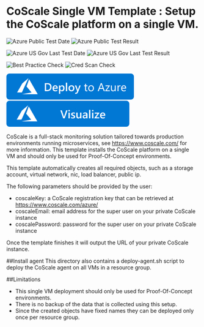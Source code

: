 # CoScale Single VM Template : Setup the CoScale platform on a single VM.

![Azure Public Test Date](https://azurequickstartsservice.blob.core.windows.net/badges/application-workloads/coscale/coscale-dev-env/PublicLastTestDate.svg)
![Azure Public Test Result](https://azurequickstartsservice.blob.core.windows.net/badges/application-workloads/coscale/coscale-dev-env/PublicDeployment.svg)

![Azure US Gov Last Test Date](https://azurequickstartsservice.blob.core.windows.net/badges/application-workloads/coscale/coscale-dev-env/FairfaxLastTestDate.svg)
![Azure US Gov Last Test Result](https://azurequickstartsservice.blob.core.windows.net/badges/application-workloads/coscale/coscale-dev-env/FairfaxDeployment.svg)

![Best Practice Check](https://azurequickstartsservice.blob.core.windows.net/badges/application-workloads/coscale/coscale-dev-env/BestPracticeResult.svg)
![Cred Scan Check](https://azurequickstartsservice.blob.core.windows.net/badges/application-workloads/coscale/coscale-dev-env/CredScanResult.svg)

[![Deploy To Azure](https://raw.githubusercontent.com/Azure/azure-quickstart-templates/master/1-CONTRIBUTION-GUIDE/images/deploytoazure.svg?sanitize=true)](https://portal.azure.com/#create/Microsoft.Template/uri/https%3A%2F%2Fraw.githubusercontent.com%2FAzure%2Fazure-quickstart-templates%2Fmaster%2Fapplication-workloads%2Fcoscale%2Fcoscale-dev-env%2Fazuredeploy.json)  [![Visualize](https://raw.githubusercontent.com/Azure/azure-quickstart-templates/master/1-CONTRIBUTION-GUIDE/images/visualizebutton.svg?sanitize=true)](http://armviz.io/#/?load=https%3A%2F%2Fraw.githubusercontent.com%2FAzure%2Fazure-quickstart-templates%2Fmaster%2Fapplication-workloads%2Fcoscale%2Fcoscale-dev-env%2Fazuredeploy.json)

CoScale is a full-stack monitoring solution tailored towards production environments running microservices, see https://www.coscale.com/ for more information.
This template installs the CoScale platform on a single VM and should only be used for Proof-Of-Concept environments.

This template automatically creates all required objects, such as a storage account, virtual network, nic, load balancer, public ip.

The following parameters should be provided by the user:
* coscaleKey: a CoScale registration key that can be retrieved at https://www.coscale.com/azure/
* coscaleEmail: email address for the super user on your private CoScale instance
* coscalePassword: password for the super user on your private CoScale instance

Once the template finishes it will output the URL of your private CoScale instance.

##Install agent
This directory also contains a deploy-agent.sh script to deploy the CoScale agent on all VMs in a resource group.

##Limitations
- This single VM deployment should only be used for Proof-Of-Concept environments.
- There is no backup of the data that is collected using this setup.
- Since the created objects have fixed names they can be deployed only once per resource group.


